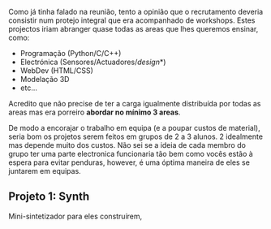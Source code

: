 Como já tinha falado na reunião, tento a opinião que o recrutamento deveria consistir num protejo integral que era acompanhado de workshops. Estes projectos iriam abranger quase todas as areas que lhes queremos ensinar, como:
-  Programação (Python/C/C++)
-  Electrónica (Sensores/Actuadores/*design**)
-  WebDev (HTML/CSS)
-  Modelação 3D
- etc...

Acredito que não precise de ter a carga igualmente distribuída por todas as areas mas era porreiro **abordar no mínimo 3 areas**.

De modo a encorajar o trabalho em equipa (e a poupar custos de material), seria bom os projetos serem feitos em grupos de 2 a 3 alunos. 2 idealmente mas depende muito dos custos.
Não sei se a ideia de cada membro do grupo ter uma parte electronica funcionaria tão bem como vocês estão à espera para evitar penduras, however, é uma óptima maneira de eles se juntarem em equipas.

## Projeto 1: Synth

Mini-sintetizador para eles construírem,  
